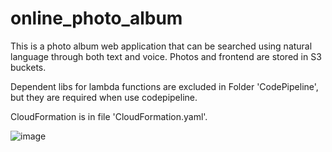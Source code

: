 # online_photo_album

This is a photo album web application that can be searched using natural language through both text and voice. Photos and frontend are stored in S3 buckets.

Dependent libs for lambda functions are excluded in Folder 'CodePipeline', but they are required when use codepipeline.

CloudFormation is in file 'CloudFormation.yaml'.

![image](https://github.com/Junkai-Ding/online_photo_album/assets/114452933/65dcec53-0cf6-449b-ac1c-cd988b31c95d)
